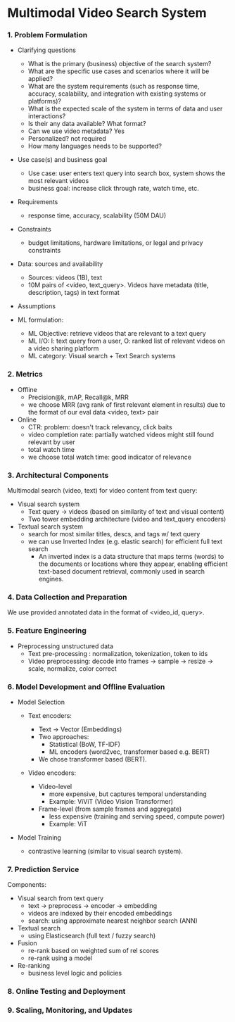 # Multimodal Video Search System 

### 1. Problem Formulation
* Clarifying questions
    - What is the primary (business) objective of the search system?
    - What are the specific use cases and scenarios where it will be applied?
    - What are the system requirements (such as response time, accuracy, scalability, and integration with existing systems or platforms)?
    - What is the expected scale of the system in terms of data and user interactions?
    - Is their any data available? What format? 
    - Can we use video metadata? Yes 
    - Personalized? not required 
    - How many languages needs to be supported?
    
* Use case(s) and business goal
  * Use case: user enters text query into search box, system shows the most relevant videos 
  * business goal: increase click through rate, watch time, etc.  
* Requirements
  * response time, accuracy, scalability (50M DAU)
* Constraints
  * budget limitations, hardware limitations, or legal and privacy constraints
* Data: sources and availability
  * Sources: videos (1B), text 
  * 10M pairs of <video, text_query>. Videos have metadata (title, description, tags) in text format 
* Assumptions
* ML formulation: 
  * ML Objective: retrieve videos that are relevant to a text query  
  * ML I/O: I: text query from a user, O: ranked list of relevant videos on a video sharing platform  
  * ML category: Visual search + Text Search systems 

   
### 2. Metrics  
- Offline
  - Precision@k, mAP, Recall@k, MRR 
  - we choose MRR (avg rank of first relevant element in results) due to the format of our eval data <video, text> pair 
- Online 
  - CTR: problem: doesn't track relevancy, click baits  
  - video completion rate: partially watched videos might still found relevant by user 
  - total watch time
  - we choose total watch time: good indicator of relevance 

### 3. Architectural Components  
Multimodal search (video, text) for video content from text query: 
- Visual search system 
  - Text query -> videos (based on similarity of text and visual content) 
  - Two tower embedding architecture (video and text_query encoders)
- Textual search system 
  - search for most similar titles, descs, and tags  w/ text query 
  - we can use Inverted Index (e.g. elastic search) for efficient full text search 
    - An inverted index is a data structure that maps terms (words) to the documents or locations where they appear, enabling efficient text-based document retrieval, commonly used in search engines.

### 4. Data Collection and Preparation
We use provided annotated data in the format of <video_id, query>. 
### 5. Feature Engineering
- Preprocessing unstructured data 
  - Text pre-processing : normalization, tokenization, token to ids
  - Video preprocessing: decode into frames -> sample -> resize -> scale, normalize, color correct 

### 6. Model Development and Offline Evaluation
* Model Selection  
  - Text encoders: 
    - Text -> Vector (Embeddings)  
    - Two approaches: 
      - Statistical (BoW, TF-IDF)
      - ML encoders (word2vec, transformer based e.g. BERT)  
    - We chose transformer based (BERT). 

  - Video encoders: 
    - Video-level
      - more expensive, but captures temporal understanding
      - Example: ViViT (Video Vision Transformer)
    - Frame-level (from sample frames and aggregate)
      - less expensive (training and serving speed, compute power) 
      - Example: ViT 


* Model Training   
  - contrastive learning (similar to visual search system). 

### 7. Prediction Service
Components: 
- Visual search from text query 
  - text -> preprocess -> encoder -> embedding 
  - videos are indexed by their encoded embeddings 
  - search: using approximate nearest neighbor search (ANN)
- Textual search
  - using Elasticsearch (full text / fuzzy search)
- Fusion  
  - re-rank based on weighted sum of rel scores 
  - re-rank using a model 
- Re-ranking 
  - business level logic and policies 

### 8. Online Testing and Deployment  

### 9. Scaling, Monitoring, and Updates
